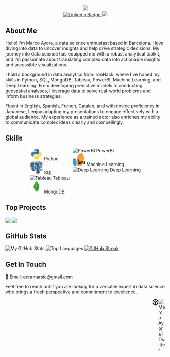 <div id="header" align="center">
  <img src="https://media.giphy.com/media/v1.Y2lkPTc5MGI3NjExYW95MXBxZzdwN3A5eXl2bzBtbTd6ejVhYm16a3hpMm1jY2wwaTMwMiZlcD12MV9pbnRlcm5hbF9naWZfYnlfaWQmY3Q9Zw/du3J3cXyzhj75IOgvA/giphy.gif" width="100"/>
  <div id="badges">
    <a href="https://www.linkedin.com/in/marco-ayora-arsic-6339bb182/">
      <img src="https://img.shields.io/badge/LinkedIn-blue?style=for-the-badge&logo=linkedin&logoColor=white" alt="LinkedIn Badge"/>
    </a>
    <a href="https://acrobat.adobe.com/id/urn:aaid:sc:eu:3d5b0210-d9a7-4b3f-b419-2319635ef66c">
      <img src="https://img.shields.io/badge/Curriculum%20Vitae-red?style=for-the-badge&logo=adobeacrobatreader&logoColor=white"/>
    </a>
  </div>
</div>

## About Me

Hello! I'm Marco Ayora, a data science enthusiast based in Barcelona. I love diving into data to uncover insights and help drive strategic decisions. My journey into data science has equipped me with a robust analytical toolkit, and I'm passionate about translating complex data into actionable insights and accessible visualizations.

I hold a background in data analytics from IronHack, where I've honed my skills in Python, SQL, MongoDB, Tableau, PowerBI, Machine Learning, and Deep Learning. From developing predictive models to conducting geospatial analyses, I leverage data to solve real-world problems and inform business strategies.

Fluent in English, Spanish, French, Catalan, and with novice proficiency in Japanese, I enjoy adapting my presentations to engage effectively with a global audience. My experience as a trained actor also enriches my ability to communicate complex ideas clearly and compellingly.

## Skills

<div style="display: flex; justify-content: center;">
  <div style="margin-right: 10px;">
    <img src="https://github.com/devicons/devicon/blob/master/icons/python/python-original.svg" title="Python" alt="Python" width="40" height="40"/>&nbsp;<span>Python</span><br>
    <img src="https://github.com/devicons/devicon/blob/master/icons/postgresql/postgresql-original.svg" title="SQL" alt="SQL" width="40" height="40"/>&nbsp;<span>SQL</span><br>
    <img src="https://user-images.githubusercontent.com/18670428/67620073-ca558e00-f7fa-11e9-9ea2-ed3a80c59210.png" title="Tableau" alt="Tableau" width="40" height="40"/>&nbsp;<span>Tableau</span><br>
    <img src="https://github.com/devicons/devicon/blob/master/icons/mongodb/mongodb-original.svg" title="MongoDB" alt="MongoDB" width="40" height="40"/>&nbsp;<span>MongoDB</span>
  </div>
  <div>
    <img src="https://github.com/marclelijveld/Power-BI-Icons/blob/main/SVG/Power-BI.svg" title="PowerBI" alt="PowerBI" width="40" height="40"/>&nbsp;<span>PowerBI</span><br>
    <img src="https://github.com/Sarvandani/Data_science_logos/blob/main/Scikit_learn.svg" title="Machine Learning" alt="Machine Learning" width="40" height="40"/>&nbsp;<span>Machine Learning</span><br>
    <img src="https://github.com/valohai/ml-logos/blob/master/tensorflow-tf.svg" title="Deep Learning" alt="Deep Learning" width="40" height="40"/>&nbsp;<span>Deep Learning</span>
  </div>
</div>

## Top Projects

<a href="https://github.com/marcoayora/Final-project-real-estate">
  <img align="center" src="https://github-readme-stats.vercel.app/api/pin/?username=marcoayora&repo=Final-project-real-estate&theme=buefy" />
</a>
<a href="https://github.com/marcoayora/Office_relocation">
  <img align="center" src="https://github-readme-stats.vercel.app/api/pin/?username=marcoayora&repo=Office_relocation&theme=buefy" />
</a>

## GitHub Stats

![My GitHub Stats](https://github-readme-stats.vercel.app/api?username=marcoayora&show_icons=true&theme=radical)
![Top Languages](https://github-readme-stats.vercel.app/api/top-langs/?username=marcoayora&layout=compact&theme=radical)
[![GitHub Streak](http://github-readme-streak-stats.herokuapp.com?user=marcoayora&theme=dark&background=000000)](https://git.io/streak-stats)

## Get In Touch

📧 Email: ocramarsic@gmail.com

Feel free to reach out if you are looking for a versatile expert in data science who brings a fresh perspective and commitment to excellence.

<a href="https://twitter.com/yourtwitterhandle">
  <img align="right" alt="Marco Ayora | Twitter" width="21px" src="https://raw.githubusercontent.com/anuraghazra/anuraghazra/master/assets/twitter.svg" />
</a>
<a href="https://codesandbox.io/u/yourcodesandboxhandle">
  <img align="right" alt="Marco Ayora | CodeSandbox" width="20px" src="https://raw.githubusercontent.com/anuraghazra/anuraghazra/master/assets/codesandbox.svg" />
</a>
